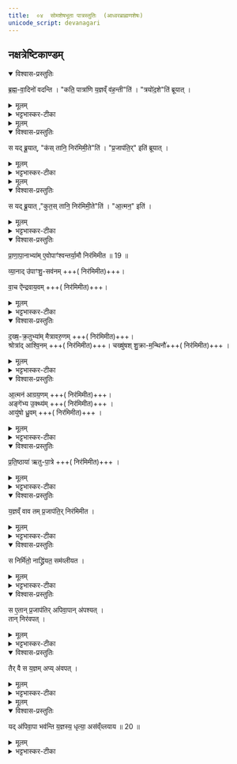 ```yaml
---
title:  ०४  सोमशेषभूता पात्रस्तुतिः  (आध्वरब्राह्मणशेषः)
unicode_script: devanagari
---
```

## नक्षत्रेष्टिकाण्डम्‌
<details open><summary>विश्वास-प्रस्तुतिः</summary>

ब्र॒ह्म॒-वा॒दिनो॑ वदन्ति ।
"कति॒ पात्रा॑णि य॒ज्ञव्ँ व॑ह॒न्ती"ति॑ । "त्रयो॑द॒शे"ति॑ ब्रूयात् ।
</details>

<details><summary>मूलम्</summary>

ब्र॒ह्म॒-वा॒दिनो॑ वदन्ति ।
"कति॒ पात्रा॑णि य॒ज्ञव्ँ व॑ह॒न्ती"ति॑ । "त्रयो॑द॒शे"ति॑ ब्रूयात् ।
</details>

<details><summary>भट्टभास्कर-टीका</summary>

1 अथाध्वरब्राह्मणशेषः सोमार्षेयम् ॥ ब्रह्मवादिनो वदन्ति कति पात्रणीत्यादिरनुवाकः सोमार्षेयम् । कतीति संख्याप्रश्नः । कति पात्राणि यज्ञोपकरणानि यज्ञं वहन्ति निर्वर्तयन्ति ।
</details>


<details><summary>मूलम्</summary>

स यद्ब्रू॒यात् ।
कस्तानि॒ निर॑मिमी॒तेति॑ ।
</details>

<details open><summary>विश्वास-प्रस्तुतिः</summary>

स यद् ब्रू॒यात्, "क॑स् तानि॒ निर॑मिमी॒ते"ति॑ । "प्र॒जाप॑ति॒र्" इति॑ ब्रूयात् ।
</details>

<details><summary>मूलम्</summary>

स यद् ब्रू॒यात्, "क॑स् तानि॒ निर॑मिमी॒ते"ति॑ । "प्र॒जाप॑ति॒र्" इति॑ ब्रूयात् ।
</details>

<details><summary>भट्टभास्कर-टीका</summary>

स इति । स पर्यनुयोक्ता यदि ब्रूयात् यदि पुनरपि पृच्छेत् इति ।

क इति कर्तृप्रश्नः ।
</details>


<details><summary>मूलम्</summary>

स यद्ब्रू॒यात् ।
कुत॒स्तानि॒ निर॑मिमी॒तेति॑ ।
</details>

<details open><summary>विश्वास-प्रस्तुतिः</summary>

स यद् ब्रू॒यात् ,"कुत॒स् तानि॒ निर॑मिमी॒ते"ति॑ । "आ॒त्मन॒" इति॑ ।
</details>

<details><summary>मूलम्</summary>

स यद् ब्रू॒यात् ,"कुत॒स् तानि॒ निर॑मिमी॒ते"ति॑ । "आ॒त्मन॒" इति॑ ।
</details>

<details><summary>भट्टभास्कर-टीका</summary>

आत्मन इति । स्वस्मादित्यर्थः ॥
</details>

<details open><summary>विश्वास-प्रस्तुतिः</summary>

प्रा॒णा॒पा॒नाभ्या॑म् ए॒वोपाꣳ॑श्वन्तर्या॒मौ निर॑मिमीत ॥ 19 ॥  

व्या॒नाद् उ॑पाꣳशु॒-सव॑नम् +++( निर॑मिमीत)+++।  

वा॒च ऐ॑न्द्रवाय॒वम् +++( निर॑मिमीत)+++।   
</details>

<details><summary>मूलम्</summary>

प्रा॒णा॒पा॒नाभ्या॑म् ए॒वोपाꣳ॑श्वन्तर्या॒मौ निर॑मिमीत ॥ 19 ॥  

व्या॒नाद् उ॑पाꣳशु॒-सव॑नम् +++( निर॑मिमीत)+++।  

वा॒च ऐ॑न्द्रवाय॒वम् +++( निर॑मिमीत)+++।   
</details>

<details><summary>भट्टभास्कर-टीका</summary>

2 अथैकैकश्येन व्याचष्टे - प्राणापानाभ्यामिति ॥ प्राणादिभ्य उत्पन्नत्वात् गृहीतत्वात्तेभ्य एव साद्यन्ते 'एष ते योनिः प्राणाय त्वा’ इत्यादिना ।
</details>

<details open><summary>विश्वास-प्रस्तुतिः</summary>

द॒ख्ष॒-क्र॒तुभ्या॑म् मैत्रावरु॒णम् +++( निर॑मिमीत)+++।   
श्रोत्रा॑द् आश्वि॒नम् +++( निर॑मिमीत)+++।
चख्षु॑षश् शु॒क्रा-म॒न्थिनौ॑+++( निर॑मिमीत)+++ ।   
</details>

<details><summary>मूलम्</summary>

द॒ख्ष॒-क्र॒तुभ्या॑म् मैत्रावरु॒णम् +++( निर॑मिमीत)+++।   
श्रोत्रा॑द् आश्वि॒नम् +++( निर॑मिमीत)+++।
चख्षु॑षश् शु॒क्रा-म॒न्थिनौ॑+++( निर॑मिमीत)+++ ।   
</details>

<details><summary>भट्टभास्कर-टीका</summary>

दक्षक्रतू उत्साहसंकल्पौ ।
</details>

<details open><summary>विश्वास-प्रस्तुतिः</summary>

आ॒त्मन॑ आग्रय॒णम् +++( निर॑मिमीत)+++।   
अङ्गे॑भ्य उ॒क्थ्य॑म् +++( निर॑मिमीत)+++ ।   
आयु॑षो ध्रु॒वम् +++( निर॑मिमीत)+++ ।   
</details>

<details><summary>मूलम्</summary>

आ॒त्मन॑ आग्रय॒णम् +++( निर॑मिमीत)+++।   
अङ्गे॑भ्य उ॒क्थ्य॑म् +++( निर॑मिमीत)+++ ।   
आयु॑षो ध्रु॒वम् +++( निर॑मिमीत)+++ ।   
</details>

<details><summary>भट्टभास्कर-टीका</summary>

आत्मा देहः ।
</details>

<details open><summary>विश्वास-प्रस्तुतिः</summary>

प्र॒ति॒ष्ठाया॑ ऋतु-पा॒त्रे +++( निर॑मिमीत)+++ ।   
</details>

<details><summary>मूलम्</summary>

प्र॒ति॒ष्ठाया॑ ऋतु-पा॒त्रे +++( निर॑मिमीत)+++ ।   
</details>

<details><summary>भट्टभास्कर-टीका</summary>

प्रतिष्ठा पादौ ॥
</details>

<details open><summary>विश्वास-प्रस्तुतिः</summary>

य॒ज्ञव्ँ वाव तम् प्र॒जाप॑ति॒र् निर॑मिमीत ।  
</details>

<details><summary>मूलम्</summary>

य॒ज्ञव्ँ वाव तम् प्र॒जाप॑ति॒र् निर॑मिमीत ।  
</details>

<details><summary>भट्टभास्कर-टीका</summary>

यज्ञं वावेत्यादि ॥ यज्ञापेक्षमेकवचनं पुल्लिङ्गता च । तान्येतानि खलु पात्राणि प्रजापतिः पूर्वं यज्ञं निर्मितवान् ।
</details>

<details open><summary>विश्वास-प्रस्तुतिः</summary>

स निर्मि॑तो॒ नाद्ध्रि॑यत॒ सम॑व्लीयत ।   
</details>

<details><summary>मूलम्</summary>

स निर्मि॑तो॒ नाद्ध्रि॑यत॒ सम॑व्लीयत ।   
</details>

<details><summary>भट्टभास्कर-टीका</summary>

स तथा निर्मितो यज्ञो नाध्रियत नावतिष्ठत, अपि तु समव्लीयत व्यशीर्यत । व्ली विशरणे ।
</details>

<details open><summary>विश्वास-प्रस्तुतिः</summary>

स ए॒तान् प्र॒जाप॑तिर् अपिवा॒पान् अ॑पश्यत् ।    
तान् निर॑वपत् ।
</details>

<details><summary>मूलम्</summary>

स ए॒तान् प्र॒जाप॑तिर् अपिवा॒पान् अ॑पश्यत् ।    
तान् निर॑वपत् ।
</details>

<details><summary>भट्टभास्कर-टीका</summary>

स इत्यादि विशीर्णं यज्ञं पश्यन् स प्रजापतिरेतान् अपिवापान् प्रतिनिग्राह्यादीन् अपश्यत् निरवपत् । विशीर्णस्य यज्ञस्य अपिवपनं पुनरुत्पादनं येषु ते अपिवापाः । करणे घञ्, थाथादिना उत्तरपदान्तोदात्तत्वम् ।
</details>

<details open><summary>विश्वास-प्रस्तुतिः</summary>

तैर् वै स य॒ज्ञम् अप्य् अ॑वपत् ।  
</details>

<details><summary>मूलम्</summary>

तैर् वै स य॒ज्ञम् अप्य् अ॑वपत् ।  
</details>

<details><summary>भट्टभास्कर-टीका</summary>

स तैर्यज्ञमप्यवपत् पुनरुदपादयत् ।
</details>


<details><summary>मूलम्</summary>

यद॑पिवा॒पा भव॑न्ति ।
य॒ज्ञस्य॒ धृत्या॒ अस॑व्ँव्लयाय ॥ 20 ॥   
</details>

<details open><summary>विश्वास-प्रस्तुतिः</summary>

यद् अ॑पिवा॒पा भव॑न्ति य॒ज्ञस्य॒ धृत्या॒ अस॑व्ँव्लयाय ॥ 20 ॥  
</details>

<details><summary>मूलम्</summary>

यद् अ॑पिवा॒पा भव॑न्ति य॒ज्ञस्य॒ धृत्या॒ अस॑व्ँव्लयाय ॥ 20 ॥  
</details>

<details><summary>भट्टभास्कर-टीका</summary>

यदित्यादि । गतम् । असंव्लयः अविशरणम् ॥

इति पञ्चमे चतुर्थोऽनुवाकः ॥   

</details>

